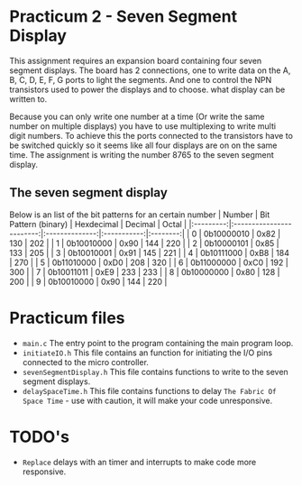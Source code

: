 # Practicum 2 - Seven Segment Display
This assignment requires an expansion board containing four seven segment displays. The
board has 2 connections, one to write data on the A, B, C, D, E, F, G ports to light the
segments. And one to control the NPN transistors used to power the displays and to choose.
what display can be written to. 

Because you can only write one number at a time (Or write the same number on multiple displays) 
you have to use multiplexing to write multi digit numbers. To achieve this the ports connected to
the transistors have to be switched quickly so it seems like all four displays are on on the same 
time. The assignment is writing the number 8765 to the seven segment display.

## The seven segment display
Below is an list of the bit patterns for an certain number
|  Number   |   Bit Pattern (binary)   |   Hexdecimal   |   Decimal   |   Octal  |
|:---------:|:------------------------:|:--------------:|:-----------:|:--------:|
|        0  |               0b10000010 |           0x82 |         130 |     202  |
|        1  |               0b10010000 |           0x90 |         144 |     220  |
|        2  |               0b10000101 |           0x85 |         133 |     205  |
|        3  |               0b10010001 |           0x91 |         145 |     221  |
|        4  |               0b10111000 |           0xB8 |         184 |     270  |
|        5  |               0b11010000 |           0xD0 |         208 |     320  |
|        6  |               0b11000000 |           0xC0 |         192 |     300  |
|        7  |               0b10011011 |           0xE9 |         233 |     233  |
|        8  |               0b10000000 |           0x80 |         128 |     200  |
|        9  |               0b10010000 |           0x90 |         144 |     220  |

        
# Practicum files
 - `main.c` The entry point to the program containing the main program loop.
 - `initiateIO.h` This file contains an function for initiating the I/O pins connected to the micro controller.
 - `sevenSegmentDisplay.h` This file contains functions to write to the seven segment displays.
 - `delaySpaceTime.h` This file contains functions to delay `The Fabric Of Space Time` - use with caution, it will make your code unresponsive. 
 
# TODO's 
 - `Replace` delays with an timer and interrupts to make code more responsive.
 
